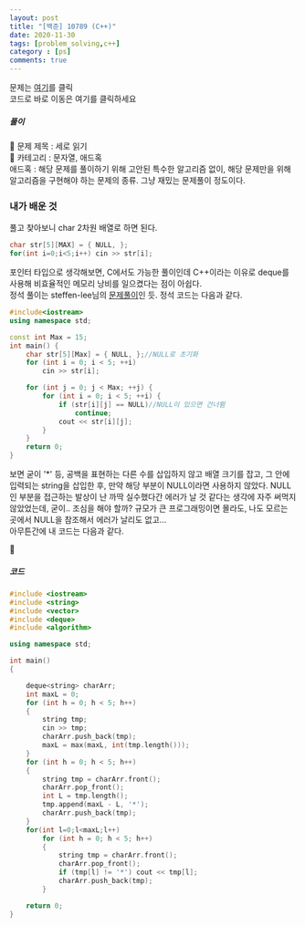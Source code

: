 ```yaml
---
layout: post
title: "[백준] 10789 (C++)"
date: 2020-11-30
tags: [problem_solving,c++]
category : [ps]
comments: true
---
```


문제는 [여기](https://www.acmicpc.net/problem/10798)를 클릭  
코드로 바로 이동은 <a name="#code">여기</a>를 클릭하세요  

##### 풀이
💎 문제 제목 : 세로 읽기  
💎 카테고리 : 문자열, 애드혹  
애드혹 : 해당 문제를 풀이하기 위해 고안된 특수한 알고리즘 없이, 해당 문제만을 위해 알고리즘을 구현해야 하는 문제의 종류. 그냥 재밌는 문제풀이 정도이다.  

### 내가 배운 것
풀고 찾아보니 char 2차원 배열로 하면 된다.
```c++
char str[5][MAX] = { NULL, };
for(int i=0;i<5;i++) cin >> str[i];
```
포인터 타입으로 생각해보면, C에서도 가능한 풀이인데 C++이라는 이유로 deque를 사용해 비효율적인 메모리 낭비를 일으켰다는 점이 아쉽다.  
정석 풀이는 steffen-lee님의 [문제풀이](https://steffen-lee.tistory.com/29)인 듯. 정석 코드는 다음과 같다.  
```c++
#include<iostream>
using namespace std;

const int Max = 15;
int main() {
    char str[5][Max] = { NULL, };//NULL로 초기화
    for (int i = 0; i < 5; ++i)
        cin >> str[i];

    for (int j = 0; j < Max; ++j) {
        for (int i = 0; i < 5; ++i) {
            if (str[i][j] == NULL)//NULL이 있으면 건너뜀
                continue;
            cout << str[i][j];
        }
    }
    return 0;
}

```
보면 굳이 '*' 등, 공백을 표현하는 다른 수를 삽입하지 않고 배열 크기를 잡고, 그 안에 입력되는 string을 삽입한 후, 만약 해당 부분이 NULL이라면 사용하지 않았다. NULL인 부분을 접근하는 발상이 난 까딱 실수했다간 에러가 날 것 같다는 생각에 자주 써먹지 않았었는데, 굳이.. 조심을 해야 할까? 규모가 큰 프로그래밍이면 몰라도, 나도 모르는 곳에서 NULL을 참조해서 에러가 날리도 없고...  
아무튼간에 내 코드는 다음과 같다.  

<a name="code">🎉</a>
##### 코드
``` c++
#include <iostream>
#include <string>
#include <vector>
#include <deque>
#include <algorithm>

using namespace std;

int main()
{

	deque<string> charArr;
	int maxL = 0;
	for (int h = 0; h < 5; h++)
	{
		string tmp;
		cin >> tmp;
		charArr.push_back(tmp);
		maxL = max(maxL, int(tmp.length()));
	}
	for (int h = 0; h < 5; h++)
	{
		string tmp = charArr.front();
		charArr.pop_front();
		int L = tmp.length();
		tmp.append(maxL - L, '*');
		charArr.push_back(tmp);
	}
	for(int l=0;l<maxL;l++)
		for (int h = 0; h < 5; h++)
		{
			string tmp = charArr.front();
			charArr.pop_front();
			if (tmp[l] != '*') cout << tmp[l];
			charArr.push_back(tmp);
		}

	return 0;
}

```
